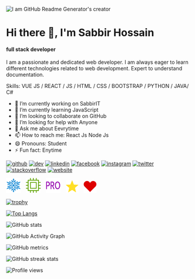 
![I am GitHub Readme Generator's creator](https://scontent.fdac149-1.fna.fbcdn.net/v/t39.30808-6/247822826_612849193227430_2278822267320173901_n.jpg?stp=dst-jpg_p180x540&_nc_cat=107&ccb=1-7&_nc_sid=19026a&_nc_eui2=AeF0dYu6Rjin5nDL1QA8q-5R7-QnUqhlXuDv5CdSqGVe4FX8e70ZOCFj5pd18C_a_QbDSq1mqnwlQeTXDBgFdqFT&_nc_ohc=vtOSD3szzecAX9a92sd&_nc_ht=scontent.fdac149-1.fna&oh=00_AT-nn5D4wE1rMCVtszRFiGJODE6lfTKhBZfvcn41fjJBqA&oe=62BFFCDB)

# Hi there 👋, I'm Sabbir Hossain
#### full stack developer 

I am a passionate and dedicated web developer. I am always eager to learn different technologies related to web development. Expert to understand documentation.

Skills: VUE JS / REACT / JS / HTML / CSS / BOOTSTRAP / PYTHON / JAVA/ C# 

- 🔭 I’m currently working on SabbirIT 
- 🌱 I’m currently learning JavaScript 
- 👯 I’m looking to collaborate on GitHub 
- 🤔 I’m looking for help with Anyone 
- 💬 Ask me about Eevrytime 
- 📫 How to reach me: React Js Node Js 
- 😄 Pronouns: Student 
- ⚡ Fun fact: Enytime 


[<img src='https://cdn.jsdelivr.net/npm/simple-icons@3.0.1/icons/github.svg' alt='github' height='40'>](https://github.com/sabbirvai)  [<img src='https://cdn.jsdelivr.net/npm/simple-icons@3.0.1/icons/dev-dot-to.svg' alt='dev' height='40'>](https://dev.to/sabbirvai)  [<img src='https://cdn.jsdelivr.net/npm/simple-icons@3.0.1/icons/linkedin.svg' alt='linkedin' height='40'>](https://www.linkedin.com/in/sabbirvai/)  [<img src='https://cdn.jsdelivr.net/npm/simple-icons@3.0.1/icons/facebook.svg' alt='facebook' height='40'>](https://www.facebook.com/misty.sabbir.3)  [<img src='https://cdn.jsdelivr.net/npm/simple-icons@3.0.1/icons/instagram.svg' alt='instagram' height='40'>](https://www.instagram.com/dev__sabbir/)  [<img src='https://cdn.jsdelivr.net/npm/simple-icons@3.0.1/icons/twitter.svg' alt='twitter' height='40'>](https://twitter.com/dev__sabbir)  [<img src='https://cdn.jsdelivr.net/npm/simple-icons@3.0.1/icons/stackoverflow.svg' alt='stackoverflow' height='40'>](https://stackoverflow.com/users/dev__sabbir)  [<img src='https://cdn.jsdelivr.net/npm/simple-icons@3.0.1/icons/icloud.svg' alt='website' height='40'>](heuristic-hugle-10749b.netlify.app)  

<a href='https://archiveprogram.github.com/'><img src='https://raw.githubusercontent.com/acervenky/animated-github-badges/master/assets/acbadge.gif' width='40' height='40'></a> <a href='https://docs.github.com/en/developers'><img src='https://raw.githubusercontent.com/acervenky/animated-github-badges/master/assets/devbadge.gif' width='40' height='40'></a> <a href='https://github.com/pricing'><img src='https://raw.githubusercontent.com/acervenky/animated-github-badges/master/assets/pro.gif' width='40' height='40'></a> <a href='https://stars.github.com/'><img src='https://raw.githubusercontent.com/acervenky/animated-github-badges/master/assets/starbadge.gif' width='35' height='35'></a> <a href='https://docs.github.com/en/github/supporting-the-open-source-community-with-github-sponsors'><img src='https://raw.githubusercontent.com/acervenky/animated-github-badges/master/assets/sponsorbadge.gif' width='35' height='35'></a> 

[![trophy](https://github-profile-trophy.vercel.app/?username=sabbirvai)](https://github.com/ryo-ma/github-profile-trophy)

[![Top Langs](https://github-readme-stats.vercel.app/api/top-langs/?username=sabbirvai)](https://github.com/anuraghazra/github-readme-stats)

![GitHub stats](https://github-readme-stats.vercel.app/api?username=sabbirvai&show_icons=true&count_private=true)  

![GitHub Activity Graph](https://activity-graph.herokuapp.com/graph?username=sabbirvai)  

![GitHub metrics](https://metrics.lecoq.io/sabbirvai)  

![GitHub streak stats](https://github-readme-streak-stats.herokuapp.com/?user=sabbirvai)  

![Profile views](https://gpvc.arturio.dev/sabbirvai)  

